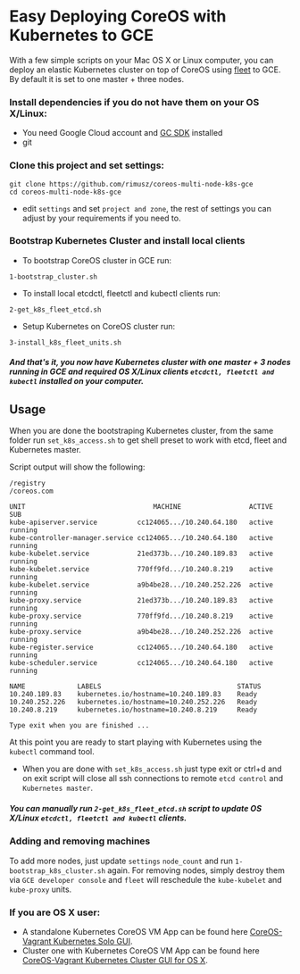 # Easy Deploying CoreOS with Kubernetes to GCE

With a few simple scripts on your Mac OS X or Linux computer, you can deploy an elastic Kubernetes cluster on top of CoreOS using [fleet](https://github.com/coreos/fleet) to GCE.
By default it is set to one master + three nodes.



### Install dependencies if you do not have them on your OS X/Linux:

* You need Google Cloud account and [GC SDK](https://cloud.google.com/sdk/) installed
* git


### Clone this project and set settings:
````
git clone https://github.com/rimusz/coreos-multi-node-k8s-gce
cd coreos-multi-node-k8s-gce
````
* edit `settings` and set `project and zone`, the rest of settings you can adjust by your requirements if you need to.

### Bootstrap Kubernetes Cluster and install local clients

* To bootstrap CoreOS cluster in GCE run:

````
1-bootstrap_cluster.sh
````

* To install local etcdctl, fleetctl and kubectl clients run:

````
2-get_k8s_fleet_etcd.sh
````

* Setup Kubernetes on CoreOS cluster run:

````
3-install_k8s_fleet_units.sh
````
##### And that's it, you now have Kubernetes cluster with one master + 3 nodes running in GCE and required OS X/Linux clients `etcdctl, fleetctl and kubectl` installed on your computer.


## Usage

When you are done the bootstraping Kubernetes cluster, from the same folder run `set_k8s_access.sh` to get shell preset to work with etcd, fleet and Kubernetes master.

Script output will show the following:

````
/registry
/coreos.com

UNIT								MACHINE					ACTIVE		SUB
kube-apiserver.service			cc124065.../10.240.64.180	active	running
kube-controller-manager.service	cc124065.../10.240.64.180	active	running
kube-kubelet.service			21ed373b.../10.240.189.83	active	running
kube-kubelet.service			770ff9fd.../10.240.8.219	active	running
kube-kubelet.service			a9b4be28.../10.240.252.226	active	running
kube-proxy.service				21ed373b.../10.240.189.83	active	running
kube-proxy.service				770ff9fd.../10.240.8.219	active	running
kube-proxy.service				a9b4be28.../10.240.252.226	active	running
kube-register.service			cc124065.../10.240.64.180	active	running
kube-scheduler.service			cc124065.../10.240.64.180	active	running

NAME             LABELS                                  STATUS
10.240.189.83    kubernetes.io/hostname=10.240.189.83    Ready
10.240.252.226   kubernetes.io/hostname=10.240.252.226   Ready
10.240.8.219     kubernetes.io/hostname=10.240.8.219     Ready

Type exit when you are finished ...
````

At this point you are ready to start playing with Kubernetes using the `kubectl` command tool.

* When you are done with `set_k8s_access.sh` just type exit or ctrl+d and on exit script will close all ssh connections to remote `etcd control` and `Kubernetes master`.
 
##### You can manually run `2-get_k8s_fleet_etcd.sh` script to update OS X/Linux `etcdctl, fleetctl and kubectl` clients.

### Adding and removing machines

To add more nodes, just update `settings` `node_count` and run `1-bootstrap_k8s_cluster.sh` again. For removing nodes, simply destroy them via `GCE developer console` and `fleet` will reschedule the `kube-kubelet` and `kube-proxy` units.

### If you are OS X user:
* A standalone Kubernetes CoreOS VM App can be found here [CoreOS-Vagrant Kubernetes Solo GUI](https://github.com/rimusz/coreos-osx-gui-kubernetes-solo).
* Cluster one with Kubernetes CoreOS VM App can be found here [CoreOS-Vagrant Kubernetes Cluster GUI for OS X](https://github.com/rimusz/coreos-osx-gui-kubernetes-cluster).


